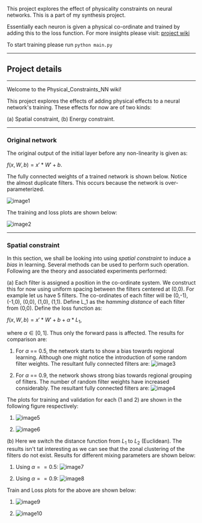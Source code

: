This project explores the effect of physicality constraints on neural networks. This is a part of my synthesis project.

Essentially each neuron is given a physical co-ordinate and trained by adding this to the loss function. For more insights please visit: [project wiki](https://github.com/LousyLory/Physical_Constraints_NN/wiki)

To start training please run `python main.py`

----

<h2>Project details</h2>

----

Welcome to the Physical_Constraints_NN wiki!

This project explores the effects of adding physical effects to a neural network's training. These effects for now are of two kinds:

(a) Spatial constraint,
(b) Energy constraint.

----

<h3>Original network</h3>

The original output of the initial layer before any non-linearity is given as:

$f(x,W,b) = x'*W' + b.$

The fully connected weights of a trained network is shown below. Notice the almost duplicate filters. This occurs because the network is over-parameterized. 

![image1](https://github.com/lousylory/physical_constraints_nn/blob/master/all_outputs/model1_modified_0.0w1.png)

The training and loss plots are shown below:

![image2](https://github.com/LousyLory/Physical_Constraints_NN/blob/master/all_outputs/train_accuracy_plot_modified_0.0.png)

----

<h3>Spatial constraint</h3>

In this section, we shall be looking into using *spatial constraint* to induce a *bias* in learning. Several methods can be used to perform such operation. Following are the theory and associated experiments performed:

(a) Each filter is assigned a position in the co-ordinate system. We construct this for now using uniform spacing between the filters centered at (0,0). For example let us have 5 filters. The co-ordinates of each filter will be (0,-1), (-1,0), (0,0), (1,0), (1,1). Define L_1 as the *hamming distance* of each filter from (0,0). Define the loss function as: 

$f(x,W,b) = x'*W' + b + \alpha * L_1,$

where $\alpha \in [0,1]$. Thus only the forward pass is affected. The results for comparison are:

1. For $\alpha$ == 0.5, the network starts to show a bias towards regional learning. Although one might notice the introduction of some random filter weights. The resultant fully connected filters are: ![image3](https://github.com/LousyLory/Physical_Constraints_NN/blob/master/all_outputs/model1_modified_0.5w1.png)

2. For $\alpha$ == 0.9, the network shows strong bias towards regional grouping of filters. The number of random filter weights have increased considerably. The resultant fully connected filters are: ![image4](https://github.com/LousyLory/Physical_Constraints_NN/blob/master/all_outputs/model1_modified_0.9w1.png)

The plots for training and validation for each (1 and 2) are shown in the following figure respectively:

1. ![image5](https://github.com/LousyLory/Physical_Constraints_NN/blob/master/all_outputs/train_accuracy_plot_modified_0.5.png)

2. ![image6](https://github.com/LousyLory/Physical_Constraints_NN/blob/master/all_outputs/train_accuracy_plot_modified_0.9.png)

(b) Here we switch the distance function from $L_1$ to $L_2$ (Euclidean). The results isn't tat interesting as we can see that the zonal clustering of the filters do not exist. Results for different mixing parameters are shown below:

1. Using $\alpha == 0.5$: ![image7](https://github.com/LousyLory/Physical_Constraints_NN/blob/master/all_outputs/model1_modified_l2_0.5w1.png)

2. Using $\alpha == 0.9$: ![image8](https://github.com/LousyLory/Physical_Constraints_NN/blob/master/all_outputs/model1_modified_l2_0.9w1.png)

Train and Loss plots for the above are shown below:

1. ![image9](https://github.com/LousyLory/Physical_Constraints_NN/blob/master/all_outputs/train_accuracy_plot_modified_l2_0.5.png)

2. ![image10](https://github.com/LousyLory/Physical_Constraints_NN/blob/master/all_outputs/train_accuracy_plot_modified_l2_0.9.png)
